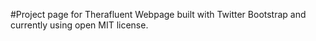 #Project page for Therafluent
Webpage built with Twitter Bootstrap and currently using open MIT license.